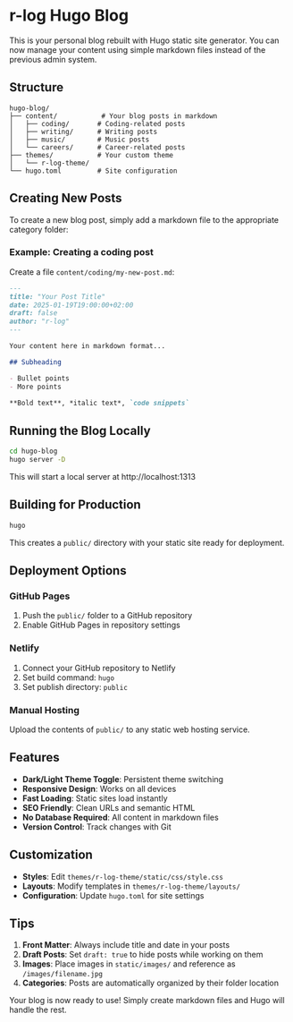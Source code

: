 # r-log Hugo Blog

This is your personal blog rebuilt with Hugo static site generator. You can now manage your content using simple markdown files instead of the previous admin system.

## Structure

```
hugo-blog/
├── content/           # Your blog posts in markdown
│   ├── coding/       # Coding-related posts
│   ├── writing/      # Writing posts
│   ├── music/        # Music posts
│   └── careers/      # Career-related posts
├── themes/           # Your custom theme
│   └── r-log-theme/
└── hugo.toml         # Site configuration
```

## Creating New Posts

To create a new blog post, simply add a markdown file to the appropriate category folder:

### Example: Creating a coding post

Create a file `content/coding/my-new-post.md`:

```markdown
---
title: "Your Post Title"
date: 2025-01-19T19:00:00+02:00
draft: false
author: "r-log"
---

Your content here in markdown format...

## Subheading

- Bullet points
- More points

**Bold text**, *italic text*, `code snippets`
```

## Running the Blog Locally

```bash
cd hugo-blog
hugo server -D
```

This will start a local server at http://localhost:1313

## Building for Production

```bash
hugo
```

This creates a `public/` directory with your static site ready for deployment.

## Deployment Options

### GitHub Pages
1. Push the `public/` folder to a GitHub repository
2. Enable GitHub Pages in repository settings

### Netlify
1. Connect your GitHub repository to Netlify
2. Set build command: `hugo`
3. Set publish directory: `public`

### Manual Hosting
Upload the contents of `public/` to any static web hosting service.

## Features

- **Dark/Light Theme Toggle**: Persistent theme switching
- **Responsive Design**: Works on all devices
- **Fast Loading**: Static sites load instantly
- **SEO Friendly**: Clean URLs and semantic HTML
- **No Database Required**: All content in markdown files
- **Version Control**: Track changes with Git

## Customization

- **Styles**: Edit `themes/r-log-theme/static/css/style.css`
- **Layouts**: Modify templates in `themes/r-log-theme/layouts/`
- **Configuration**: Update `hugo.toml` for site settings

## Tips

1. **Front Matter**: Always include title and date in your posts
2. **Draft Posts**: Set `draft: true` to hide posts while working on them
3. **Images**: Place images in `static/images/` and reference as `/images/filename.jpg`
4. **Categories**: Posts are automatically organized by their folder location

Your blog is now ready to use! Simply create markdown files and Hugo will handle the rest.
